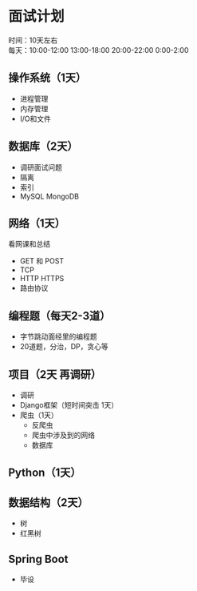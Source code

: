 # 面试计划
时间：10天左右  
每天：10:00-12:00 13:00-18:00 20:00-22:00 0:00-2:00

## 操作系统（1天）
* 进程管理
* 内存管理
* I/O和文件

## 数据库（2天）
* 调研面试问题
* 隔离
* 索引
* MySQL MongoDB

## 网络（1天）
看网课和总结
* GET 和 POST
* TCP
* HTTP HTTPS
* 路由协议

## 编程题（每天2-3道）
* 字节跳动面经里的编程题
* 20道题，分治，DP，贪心等

## 项目（2天 再调研）
* 调研
* Django框架（短时间突击 1天）
* 爬虫（1天）
    * 反爬虫
    * 爬虫中涉及到的网络
    * 数据库

## Python（1天）

## 数据结构（2天）
* 树
* 红黑树

## Spring Boot
* 毕设